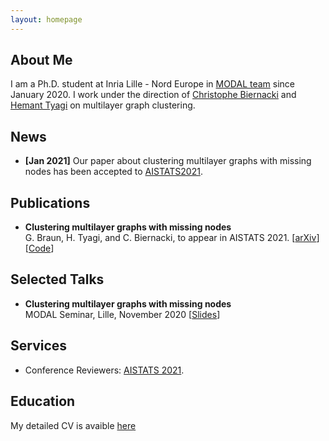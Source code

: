 ```yaml
---
layout: homepage
---
```


## About Me

I am a Ph.D. student at Inria Lille - Nord Europe in [MODAL team](https://team.inria.fr/modal/) since January 2020. I work under the direction of [Christophe Biernacki](https://scholar.google.com/citations?user=J1CxrbIAAAAJ&hl=fr) and [Hemant Tyagi](https://hemant-tyagi.github.io/) on multilayer graph clustering.


## News

- **[Jan 2021]** Our paper about clustering multilayer graphs with missing nodes has been accepted to [AISTATS2021](https://aistats.org/aistats2021/).

## Publications

- **Clustering multilayer graphs with missing nodes**
  <br>
  G. Braun, H. Tyagi, and C. Biernacki, to appear in AISTATS 2021. [[arXiv](https://arxiv.org/abs/2103.03235)] [[Code](https://github.com/glmbraun/mNodes)]

## Selected Talks

- **Clustering multilayer graphs with missing nodes**
  <br>
  MODAL Seminar, Lille, November 2020 [[Slides](https://glmbraun.github.io/documents/Modal_s_Seminar__Clustering__ML_graphs_with_missing_nodes_.pdf)]

## Services

- Conference Reviewers: [AISTATS 2021](https://aistats.org/aistats2021/).

## Education 
My detailed CV is avaible [here](https://glmbraun.github.io/documents/CV__English_.pdf)


